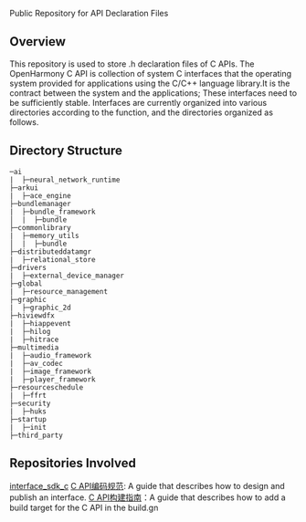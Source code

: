 Public Repository for API Declaration Files

## Overview

This repository is used to store .h declaration files of C APIs. The OpenHarmony C API is collection of system C interfaces that the operating system provided for applications using the C/C++ language library.It is the contract between the system and the applications; These interfaces need to be sufficiently stable. Interfaces are currently organized into various directories according to the function, and the directories organized as follows.

## Directory Structure

    ─ai
    |  ├─neural_network_runtime
    ├─arkui
    |  ├─ace_engine
    ├─bundlemanager
    |  ├─bundle_framework
    │  |  ├─bundle
    ├─commonlibrary
    |  ├─memory_utils
    │  |  ├─bundle
    ├─distributeddatamgr
    |  ├─relational_store
    ├─drivers
    |  ├─external_device_manager
    ├─global
    |  ├─resource_management
    ├─graphic
    |  ├─graphic_2d
    ├─hiviewdfx
    |  ├─hiappevent
    |  ├─hilog
    |  ├─hitrace
    ├─multimedia
    |  ├─audio_framework
    |  ├─av_codec
    |  ├─image_framework
    |  ├─player_framework
    ├─resourceschedule
    |  ├─ffrt
    ├─security
    |  ├─huks
    ├─startup
    |  ├─init
    ├─third_party
    

## Repositories Involved

[interface_sdk_c](https://gitee.com/openharmony-sig/interface_sdk_c/)
[C API编码规范](https://gitee.com/openharmony-sig/interface_sdk_c/blob/master/docs/capi_naming.md): A guide that describes how to design and publish an interface.
[C API构建指南](https://gitee.com/openharmony-sig/interface_sdk_c/blob/master/docs/howto_add.md)：A guide that describes how to add a build target for the C API in the build.gn